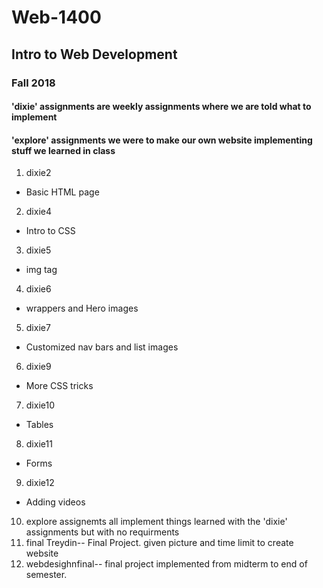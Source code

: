 # Web-1400
## Intro to Web Development
### Fall 2018

#### 'dixie' assignments are weekly assignments where we are told what to implement
#### 'explore' assignments we were to make our own website implementing stuff we learned in class

1. dixie2
* Basic HTML page
2. dixie4
* Intro to CSS
3. dixie5
* img tag
4. dixie6
* wrappers and Hero images
5. dixie7
* Customized nav bars and list images
6. dixie9
* More CSS tricks
7. dixie10
* Tables
8. dixie11
* Forms
9. dixie12
* Adding videos


10. explore assignemts all implement things learned with the 'dixie' assignments but with no requirments
11. final Treydin-- Final Project. given picture and time limit to create website
12. webdesighnfinal-- final project implemented from midterm to end of semester.  

